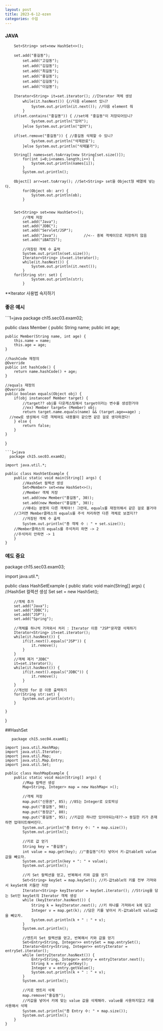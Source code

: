 ```yaml
---
layout: post
title: 2023-6-12-ezen
categories: 수업
---
```



<h3>JAVA</h3>

```1=java
    Set<String> set=new HashSet<>();
    
    set.add("홍길동");
		set.add("고길동");
		set.add("김길동");
		set.add("최길동");	
		set.add("홍길동");
		set.add("김길동");
		set.add("이길똥");
    
    Iterator<String> it=set.iterator(); //Iterator 객체 생성
		while(it.hasNext()) {//다음 element 있니?
			System.out.println(it.next()); //다음 element 줘
		}
    if(set.contains("홍길똥")) { //set에 "홍길동"이 저장되어있니?
			System.out.println("있어");
		}else System.out.println("없어");
    
    if(set.remove("홍길동")) { //홍길동 삭제할 수 있니?
			System.out.println("삭제완료");
		}else System.out.println("삭제불가");
    
    String[] names=set.toArray(new String[set.size()]);
		for(int i=0;i<names.length;i++) {
			System.out.println(names[i]);
		}
		System.out.println();
    
    Object[] arr=set.toArray(); //Set<String> set을 Object형 배열에 넣는다.
		for(Object ob: arr) {
			System.out.println(ob);
		}
    
```
```1=java
    Set<String> set=new HashSet<>();
		//객체 저장
		set.add("Java");
		set.add("JDBC");
		set.add("Servlet/JSP");
		set.add("Java");			//<-- 중복 객체이므로 저장하지 않음
		set.add("iBATIS");
		
		//저장된 객체 수 출력
		System.out.println(set.size());
		Iterator<String> it=set.iterator();
		while(it.hasNext()) {
			System.out.println(it.next());
		}
    for(String str: set) {
			System.out.println(str);
		}
```
**Iterator 사용법 숙지하기

<h3>좋은 예시</h3>
```1=java
package ch15.sec03.exam02;

public class Member {
	public String name;
	public int age;

	public Member(String name, int age) {
		this.name = name;
		this.age = age;
	}
				
	//hashCode 재정의
	@Override
	public int hashCode() {
		return name.hashCode() + age;
	}

	//equals 재정의
	@Override
	public boolean equals(Object obj) {
		if(obj instanceof Member target) {
			//target?? obj를 다운캐스팅해서 target이라는 변수를 생성한거야 
			//ex) Member target= (Member) obj; 
			return target.name.equals(name) && (target.age==age) ; 
      //new로 생성해서 다른 객체여도 내용물이 같으면 같은 걸로 생각하겠다!
		} else {
			return false;
		}
	}
}
```
```1=java
  package ch15.sec03.exam02;

import java.util.*;
	
public class HashSetExample {
	public static void main(String[] args) {
		//HashSet 컬렉션 생성
		Set<Member> set=new HashSet<>();
		//Member 객체 저장
		set.add(new Member("홍길동", 30));
		set.add(new Member("홍길동", 30));
		//얘네는 분명히 다른 객체야!! 그런데, equals를 재정의해서 같은 걸로 볼거야
    //그러면 Member클래스의 equals를 주석 처리하면 다른 객체로 보겠지??
		//저장된 객체 수 출력		
		System.out.println("총 객체 수 : " + set.size());
    //Member클래스의 equals를 주석처리 하면 -> 2
    //주석처리 안하면 -> 1
	}
}
```
<h3>얘도 중요</h3>
package ch15.sec03.exam03;

import java.util.*;

public class HashSetExample {
	public static void main(String[] args) {
		//HashSet 컬렉션 생성
		Set<String> set = new HashSet<String>();
		
		//객체 추가
		set.add("Java");
		set.add("JDBC");
		set.add("JSP");
		set.add("Spring");
		
		//객체를 하나씩 가져와서 처리 : Iterator 이용 "JSP"문자열 삭제하기
		Iterator<String> it=set.iterator();
		while(it.hasNext())	{
			if(it.next().equals("JSP")) {
				it.remove();
			}
		}
		//객체 제거 "JDBC"
		it=set.iterator();
		while(it.hasNext())	{
			if(it.next().equals("JDBC")) {
				it.remove();
			}
		}
		//개선된 for 문 이용 출력하기
		for(String str:set) {
			System.out.println(str);
		}
		
	}
}

##HashSet
  
```1=java
   package ch15.sec04.exam01;

import java.util.HashMap;
import java.util.Iterator;
import java.util.Map;
import java.util.Map.Entry;
import java.util.Set;

public class HashMapExample {
	public static void main(String[] args) {
		//Map 컬렉션 생성
		Map<String, Integer> map = new HashMap< >();

		//객체 저장
		map.put("신용권", 85); //85는 Integer로 오토박싱
		map.put("홍길동", 90);
		map.put("동장군", 80);
		map.put("홍길동", 95); //키값은 하나만 있어야되는데??-> 동일한 키가 존재하면 업데이트해버린다.
		System.out.println("총 Entry 수: " + map.size());
		System.out.println();

		//키로 값 얻기
		String key = "홍길동";
		int value = map.get(key); //"홍길동"(키) 넣어서 키-값table의 value값을 빼오자.
		System.out.println(key + ": " + value);
		System.out.println();

		//키 Set 컬렉션을 얻고, 반복해서 키와 값을 얻기
		Set<String> keySet = map.keySet(); //키-값table의 키를 전부 가져와서 keySet에 키들만 저장
		Iterator<String> keyIterator = keySet.iterator(); //String을 담는 Set인 keySet의 Iterator 객체 생성
		while (keyIterator.hasNext()) {
			String k = keyIterator.next(); //키 하나를 가져와서 k에 담고
			Integer v = map.get(k); //담은 키를 넣어서 키-값table의 value값을 빼오자.
			System.out.println(k + " : " + v);
		}
		System.out.println();

		//엔트리 Set 컬렉션을 얻고, 반복해서 키와 값을 얻기
		Set<Entry<String, Integer>> entrySet = map.entrySet();
		Iterator<Entry<String, Integer>> entryIterator = entrySet.iterator();
		while (entryIterator.hasNext()) {
			Entry<String, Integer> entry = entryIterator.next();
			String k = entry.getKey();
			Integer v = entry.getValue();
			System.out.println(k + " : " + v);
		}
		System.out.println();
		
		//키로 엔트리 삭제
		map.remove("홍길동"); 
		//키값을 넣어서 키에 맞는 value 값을 삭제해라. value를 사용하지않고 키를 사용해서 삭제
		System.out.println("총 Entry 수: " + map.size());
		System.out.println();
	}
}
```


  
 


